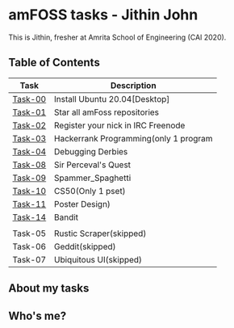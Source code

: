 # amFOSS tasks - Jithin John
This is Jithin, fresher at Amrita School of Engineering (CAI 2020). 

## Table of Contents


| Task | Description |
| --- | --- |
| <a href="https://github.com/jithintvm1/amfoss-tasks/tree/master/task-00">Task-00</a> | Install Ubuntu 20.04[Desktop] |
| <a href="https://github.com/jithintvm1/amfoss-tasks/tree/master/task-01">Task-01</a> | Star all amFoss repositories |
| <a href="https://github.com/jithintvm1/amfoss-tasks/tree/master/task-02">Task-02</a> | Register your nick in IRC Freenode |
| <a href="https://github.com/jithintvm1/amfoss-tasks/tree/master/task-03">Task-03</a> | Hackerrank Programming(only 1 program |
| <a href="https://github.com/jithintvm1/amfoss-tasks/tree/master/task-04">Task-04</a> | Debugging Derbies  |
| <a href="https://github.com/jithintvm1/amfoss-tasks/tree/master/task-08">Task-08</a> | Sir Perceval's Quest  |
| <a href="https://github.com/jithintvm1/amfoss-tasks/tree/master/task-09">Task-09</a> | Spammer_Spaghetti |
| <a href="https://github.com/jithintvm1/amfoss-tasks/tree/master/task-10">Task-10</a> | CS50(Only 1 pset) |
| <a href="https://github.com/jithintvm1/amfoss-tasks/tree/master/task-11">Task-11 </a>| Poster Design) |
| <a href="https://github.com/jithintvm1/amfoss-tasks/tree/master/task-14">Task-14</a> | Bandit |
|  |  |
| Task-05</a> | Rustic Scraper(skipped) |
| Task-06</a>| Geddit(skipped)|
| Task-07</a>| Ubiquitous UI(skipped) |

## About my tasks



## Who's me?

